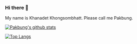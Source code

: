 ### Hi there 👋
My name is Khanadet Khongsombhatt. Please call me Pakbung.

[![Pakbung's github stats](https://github-readme-stats.vercel.app/api?username=kndpakbung)](https://github.com/kndpakbung/github-readme-stats)

[![Top Langs](https://github-readme-stats.vercel.app/api/top-langs/?username=kndpakbung)](https://github.com/kndpakbung/github-readme-stats)




